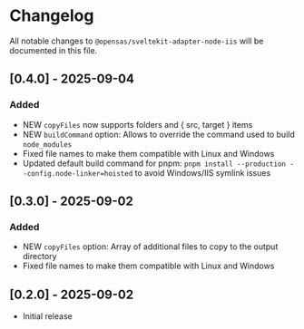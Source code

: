 # Changelog

All notable changes to `@opensas/sveltekit-adapter-node-iis` will be documented in this file.

## [0.4.0] - 2025-09-04

### Added

- NEW `copyFiles` now supports folders and { src, target } items
- NEW `buildCommand` option: Allows to override the command used to build `node_modules`
- Fixed file names to make them compatible with Linux and Windows
- Updated default build command for pnpm:
  `pnpm install --production --config.node-linker=hoisted`
  to avoid Windows/IIS symlink issues

## [0.3.0] - 2025-09-02

### Added

- NEW `copyFiles` option: Array of additional files to copy to the output directory
- Fixed file names to make them compatible with Linux and Windows

## [0.2.0] - 2025-09-02

- Initial release

